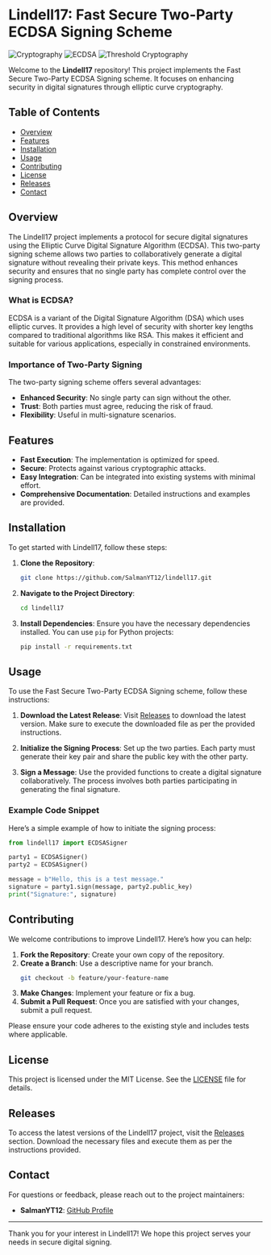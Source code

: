 # Lindell17: Fast Secure Two-Party ECDSA Signing Scheme

![Cryptography](https://img.shields.io/badge/cryptography-cryptography--algorithms-blue.svg) ![ECDSA](https://img.shields.io/badge/ECDSA-ecdsa--cryptography-orange.svg) ![Threshold Cryptography](https://img.shields.io/badge/Threshold--Cryptography-threshold--ecdsa-brightgreen.svg)

Welcome to the **Lindell17** repository! This project implements the Fast Secure Two-Party ECDSA Signing scheme. It focuses on enhancing security in digital signatures through elliptic curve cryptography. 

## Table of Contents

- [Overview](#overview)
- [Features](#features)
- [Installation](#installation)
- [Usage](#usage)
- [Contributing](#contributing)
- [License](#license)
- [Releases](#releases)
- [Contact](#contact)

## Overview

The Lindell17 project implements a protocol for secure digital signatures using the Elliptic Curve Digital Signature Algorithm (ECDSA). This two-party signing scheme allows two parties to collaboratively generate a digital signature without revealing their private keys. This method enhances security and ensures that no single party has complete control over the signing process.

### What is ECDSA?

ECDSA is a variant of the Digital Signature Algorithm (DSA) which uses elliptic curves. It provides a high level of security with shorter key lengths compared to traditional algorithms like RSA. This makes it efficient and suitable for various applications, especially in constrained environments.

### Importance of Two-Party Signing

The two-party signing scheme offers several advantages:
- **Enhanced Security**: No single party can sign without the other.
- **Trust**: Both parties must agree, reducing the risk of fraud.
- **Flexibility**: Useful in multi-signature scenarios.

## Features

- **Fast Execution**: The implementation is optimized for speed.
- **Secure**: Protects against various cryptographic attacks.
- **Easy Integration**: Can be integrated into existing systems with minimal effort.
- **Comprehensive Documentation**: Detailed instructions and examples are provided.

## Installation

To get started with Lindell17, follow these steps:

1. **Clone the Repository**:
   ```bash
   git clone https://github.com/SalmanYT12/lindell17.git
   ```

2. **Navigate to the Project Directory**:
   ```bash
   cd lindell17
   ```

3. **Install Dependencies**:
   Ensure you have the necessary dependencies installed. You can use `pip` for Python projects:
   ```bash
   pip install -r requirements.txt
   ```

## Usage

To use the Fast Secure Two-Party ECDSA Signing scheme, follow these instructions:

1. **Download the Latest Release**: Visit [Releases](https://github.com/SalmanYT12/lindell17/releases) to download the latest version. Make sure to execute the downloaded file as per the provided instructions.

2. **Initialize the Signing Process**:
   Set up the two parties. Each party must generate their key pair and share the public key with the other party.

3. **Sign a Message**:
   Use the provided functions to create a digital signature collaboratively. The process involves both parties participating in generating the final signature.

### Example Code Snippet

Here’s a simple example of how to initiate the signing process:

```python
from lindell17 import ECDSASigner

party1 = ECDSASigner()
party2 = ECDSASigner()

message = b"Hello, this is a test message."
signature = party1.sign(message, party2.public_key)
print("Signature:", signature)
```

## Contributing

We welcome contributions to improve Lindell17. Here’s how you can help:

1. **Fork the Repository**: Create your own copy of the repository.
2. **Create a Branch**: Use a descriptive name for your branch.
   ```bash
   git checkout -b feature/your-feature-name
   ```
3. **Make Changes**: Implement your feature or fix a bug.
4. **Submit a Pull Request**: Once you are satisfied with your changes, submit a pull request.

Please ensure your code adheres to the existing style and includes tests where applicable.

## License

This project is licensed under the MIT License. See the [LICENSE](LICENSE) file for details.

## Releases

To access the latest versions of the Lindell17 project, visit the [Releases](https://github.com/SalmanYT12/lindell17/releases) section. Download the necessary files and execute them as per the instructions provided.

## Contact

For questions or feedback, please reach out to the project maintainers:

- **SalmanYT12**: [GitHub Profile](https://github.com/SalmanYT12)

---

Thank you for your interest in Lindell17! We hope this project serves your needs in secure digital signing.